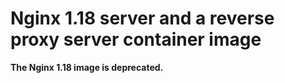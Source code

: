Nginx 1.18 server and a reverse proxy server container image
============================================================

**The Nginx 1.18 image is deprecated.**
